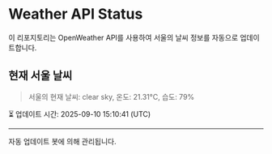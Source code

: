 
# Weather API Status

이 리포지토리는 OpenWeather API를 사용하여 서울의 날씨 정보를 자동으로 업데이트합니다.

## 현재 서울 날씨
> 서울의 현재 날씨: clear sky, 온도: 21.31°C, 습도: 79%

⏳ 업데이트 시간: 2025-09-10 15:10:41 (UTC)

---
자동 업데이트 봇에 의해 관리됩니다.
